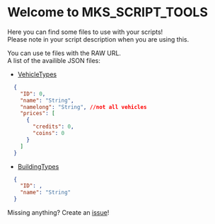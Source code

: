 # Welcome to MKS_SCRIPT_TOOLS

Here you can find some files to use with your scripts!  
Please note in your script description when you are using this.

You can use te files with the RAW URL.  
A list of the availible JSON files:

- [VehicleTypes](https://raw.githubusercontent.com/Piet2001/MKS_SCRIPT_TOOLS/master/VehicleType.json)

```JSON
  {
    "ID": 0,
    "name": "String",
    "namelong": "String", //not all vehicles
    "prices": [
      {
        "credits": 0,
        "coins": 0
      }
    ]
  }
```

- [BuildingTypes](https://raw.githubusercontent.com/Piet2001/MKS_SCRIPT_TOOLS/master/BuidingType.json)

```JSON
  {
    "ID": ,
    "name": "String"
  }
```

Missing anything? Create an [issue](https://github.com/Piet2001/MKS_SCRIPT_TOOLS/issues/new)!
